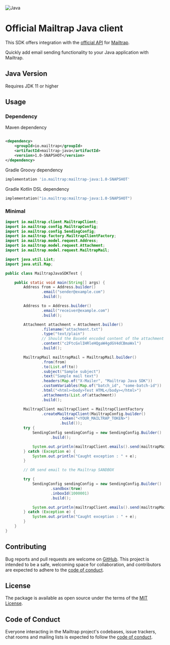 ![Java](https://badgen.net/badge/icon/Java?icon=java&label=) 

# Official Mailtrap Java client

This SDK offers integration with the [official API](https://api-docs.mailtrap.io/) for [Mailtrap](https://mailtrap.io).

Quickly add email sending functionality to your Java application with Mailtrap.

## Java Version

Requires JDK 11 or higher

## Usage

### Dependency

Maven dependency

```xml

<dependency>
    <groupId>io.mailtrap</groupId>
    <artifactId>mailtrap-java</artifactId>
    <version>1.0-SNAPSHOT</version>
</dependency>
```

Gradle Groovy dependency

```groovy
implementation 'io.mailtrap:mailtrap-java:1.0-SNAPSHOT'
```

Gradle Kotlin DSL dependency

```kotlin
implementation("io.mailtrap:mailtrap-java:1.0-SNAPSHOT")
```

### Minimal

```java
import io.mailtrap.client.MailtrapClient;
import io.mailtrap.config.MailtrapConfig;
import io.mailtrap.config.SendingConfig;
import io.mailtrap.factory.MailtrapClientFactory;
import io.mailtrap.model.request.Address;
import io.mailtrap.model.request.Attachment;
import io.mailtrap.model.request.MailtrapMail;

import java.util.List;
import java.util.Map;

public class MailtrapJavaSDKTest {

    public static void main(String[] args) {
        Address from = Address.builder()
                .email("sender@example.com")
                .build();

        Address to = Address.builder()
                .email("receiver@example.com")
                .build();

        Attachment attachment = Attachment.builder()
                .filename("attachment.txt")
                .type("text/plain")
                // Should the Base64 encoded content of the attachment
                .content("c2FtcGxlIHRleHQgaW4gdGV4dCBmaWxl")
                .build();

        MailtrapMail mailtrapMail = MailtrapMail.builder()
                .from(from)
                .to(List.of(to))
                .subject("Sample subject")
                .text("Sample mail text")
                .headers(Map.of("X-Mailer", "Mailtrap Java SDK"))
                .customVariables(Map.of("batch_id", "some-batch-id"))
                .html("<html><body>Test HTML</body></html>")
                .attachments(List.of(attachment))
                .build();

        MailtrapClient mailtrapClient = MailtrapClientFactory
                .createMailtrapClient(MailtrapConfig.builder()
                        .token("<YOUR_MAILTRAP_TOKEN>")
                        .build());
        try {
            SendingConfig sendingConfig = new SendingConfig.Builder()
                    .build();

            System.out.println(mailtrapClient.emails().send(mailtrapMail, sendingConfig));
        } catch (Exception e) {
            System.out.println("Caught exception : " + e);
        }

        // OR send email to the Mailtrap SANDBOX

        try {
            SendingConfig sendingConfig = new SendingConfig.Builder()
                    .sandbox(true)
                    .inboxId(1000001)
                    .build();

            System.out.println(mailtrapClient.emails().send(mailtrapMail, sendingConfig));
        } catch (Exception e) {
            System.out.println("Caught exception : " + e);
        }
    }
}
```

## Contributing

Bug reports and pull requests are welcome on [GitHub](https://github.com/railsware/mailtrap-java). This project is intended to be a safe, welcoming space for collaboration, and contributors are expected to adhere to the [code of conduct](CODE_OF_CONDUCT.md).

## License

The package is available as open source under the terms of the [MIT License](https://opensource.org/licenses/MIT).

## Code of Conduct

Everyone interacting in the Mailtrap project's codebases, issue trackers, chat rooms and mailing lists is expected to follow the [code of conduct](CODE_OF_CONDUCT.md).
